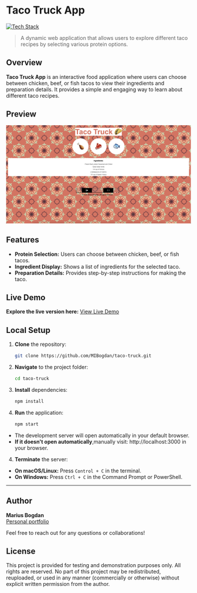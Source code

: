# Taco Truck App

[![Tech Stack](https://img.shields.io/badge/EJS%20%7C%20CSS%20%7C%20JavaScript%20%7C%20Node.js-black?style=flat-square)](#)
> A dynamic web application that allows users to explore different taco recipes by selecting various protein options.

## Overview

**Taco Truck App** is an interactive food application where users can choose between chicken, beef, or fish tacos to view their ingredients and preparation details. It provides a simple and engaging way to learn about different taco recipes.

## Preview

<p align="center">
  <img src="preview.png" alt="Project Preview" width="600">
</p>

## Features

- **Protein Selection:** Users can choose between chicken, beef, or fish tacos.
- **Ingredient Display:** Shows a list of ingredients for the selected taco.
- **Preparation Details:** Provides step-by-step instructions for making the taco.

## Live Demo

**Explore the live version here:** [View Live Demo](https://marius-bogdan.com/projects/taco-truck/)

## Local Setup

1. **Clone** the repository:
   ```bash
   git clone https://github.com/MIBogdan/taco-truck.git
   ```
2. **Navigate** to the project folder:
   ```bash
   cd taco-truck
   ```
3. **Install** dependencies:
   ```bash
   npm install
   ```

4. **Run** the application:
   ```bash
   npm start
   ```
- The development server will open automatically in your default browser.
- **If it doesn't open automatically**,manually visit: http://localhost:3000 in your browser.

4. **Terminate** the server:
- **On macOS/Linux:** Press `Control + C` in the terminal. 
- **On Windows:** Press `Ctrl + C` in the Command Prompt or PowerShell. 
---

## Author

**Marius Bogdan**  
[Personal portfolio](https://marius-bogdan.com/)

Feel free to reach out for any questions or collaborations!

## License

This project is provided for testing and demonstration purposes only. All rights are reserved. No part of this project may be redistributed, reuploaded, or used in any manner (commercially or otherwise) without explicit written permission from the author.
